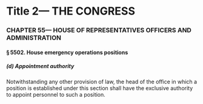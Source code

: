 
# Title 2— THE CONGRESS
### CHAPTER 55— HOUSE OF REPRESENTATIVES OFFICERS AND ADMINISTRATION
#### § 5502. House emergency operations positions
##### (d) Appointment authority

Notwithstanding any other provision of law, the head of the office in which a position is established under this section shall have the exclusive authority to appoint personnel to such a position.
